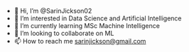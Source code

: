 - 👋 Hi, I’m @SarinJickson02
- 👀 I’m interested in Data Science and Artificial Intelligence
- 🌱 I’m currently learning MSc Machine Intelligence
- 💞️ I’m looking to collaborate on ML
- 📫 How to reach me sarinjickson@gmail.com

<!---
SarinJickson02/SarinJickson02 is a ✨ special ✨ repository because its `README.md` (this file) appears on your GitHub profile.
You can click the Preview link to take a look at your changes.
--->
